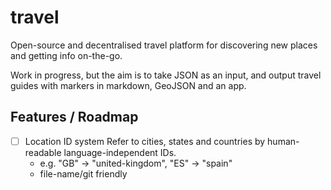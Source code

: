 # travel
Open-source and decentralised travel platform for discovering new places and getting info on-the-go.

Work in progress, but the aim is to take JSON as an input, and output travel guides with markers in markdown, GeoJSON and an app.

## Features / Roadmap

- [ ] Location ID system
  Refer to cities, states and countries by human-readable language-independent IDs.
  - e.g. "GB" -> "united-kingdom", "ES" -> "spain"
  - file-name/git friendly
